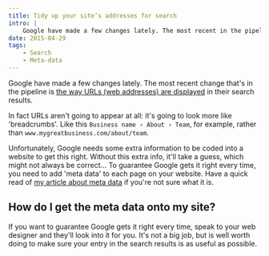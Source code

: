 ```yaml
---
title: Tidy up your site’s addresses for search
intro: |
    Google have made a few changes lately. The most recent in the pipeline is the way URLs (web addresses) are displayed in their search results.
date: 2015-04-29
tags:
    - Search
    - Meta-data
---
```


Google have made a few changes lately. The most recent change that's in the pipeline is [the way URLs (web addresses) are displayed](http://googlewebmastercentral.blogspot.se/2015/04/better-presentation-of-urls-in-search.html) in their search results.

In fact URLs aren't going to appear at all: it's going to look more like 'breadcrumbs'. Like this `Business name › About › Team`, for example, rather than `www.mygreatbusiness.com/about/team`.

Unfortunately, Google needs some extra information to be coded into a website to get this right. Without this extra info, it'll take a guess, which might not always be correct… To guarantee Google gets it right every time, you need to add 'meta data' to each page on your website. Have a quick read of [my article about meta data](/blog/what-is-meta-data) if you're not sure what it is.


How do I get the meta data onto my site?
---------------------------------------

If you want to guarantee Google gets it right every time, speak to your web designer and they'll look into it for you. It's not a big job, but is well worth doing to make sure your entry in the search results is as useful as possible.
